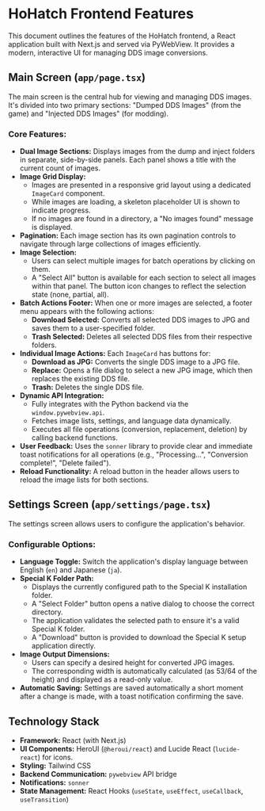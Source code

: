 # HoHatch Frontend Features

This document outlines the features of the HoHatch frontend, a React application built with Next.js and served via PyWebView. It provides a modern, interactive UI for managing DDS image conversions.

## Main Screen (`app/page.tsx`)

The main screen is the central hub for viewing and managing DDS images. It's divided into two primary sections: "Dumped DDS Images" (from the game) and "Injected DDS Images" (for modding).

### Core Features:

- **Dual Image Sections:** Displays images from the dump and inject folders in separate, side-by-side panels. Each panel shows a title with the current count of images.
- **Image Grid Display:**
  - Images are presented in a responsive grid layout using a dedicated `ImageCard` component.
  - While images are loading, a skeleton placeholder UI is shown to indicate progress.
  - If no images are found in a directory, a "No images found" message is displayed.
- **Pagination:** Each image section has its own pagination controls to navigate through large collections of images efficiently.
- **Image Selection:**
  - Users can select multiple images for batch operations by clicking on them.
  - A "Select All" button is available for each section to select all images within that panel. The button icon changes to reflect the selection state (none, partial, all).
- **Batch Actions Footer:** When one or more images are selected, a footer menu appears with the following actions:
  - **Download Selected:** Converts all selected DDS images to JPG and saves them to a user-specified folder.
  - **Trash Selected:** Deletes all selected DDS files from their respective folders.
- **Individual Image Actions:** Each `ImageCard` has buttons for:
  - **Download as JPG:** Converts the single DDS image to a JPG file.
  - **Replace:** Opens a file dialog to select a new JPG image, which then replaces the existing DDS file.
  - **Trash:** Deletes the single DDS file.
- **Dynamic API Integration:**
  - Fully integrates with the Python backend via the `window.pywebview.api`.
  - Fetches image lists, settings, and language data dynamically.
  - Executes all file operations (conversion, replacement, deletion) by calling backend functions.
- **User Feedback:** Uses the `sonner` library to provide clear and immediate toast notifications for all operations (e.g., "Processing...", "Conversion complete!", "Delete failed").
- **Reload Functionality:** A reload button in the header allows users to reload the image lists for both sections.

## Settings Screen (`app/settings/page.tsx`)

The settings screen allows users to configure the application's behavior.

### Configurable Options:

- **Language Toggle:** Switch the application's display language between English (`en`) and Japanese (`ja`).
- **Special K Folder Path:**
  - Displays the currently configured path to the Special K installation folder.
  - A "Select Folder" button opens a native dialog to choose the correct directory.
  - The application validates the selected path to ensure it's a valid Special K folder.
  - A "Download" button is provided to download the Special K setup application directly.
- **Image Output Dimensions:**
  - Users can specify a desired height for converted JPG images.
  - The corresponding width is automatically calculated (as 53/64 of the height) and displayed as a read-only value.
- **Automatic Saving:** Settings are saved automatically a short moment after a change is made, with a toast notification confirming the save.

## Technology Stack

- **Framework:** React (with Next.js)
- **UI Components:** HeroUI (`@heroui/react`) and Lucide React (`lucide-react`) for icons.
- **Styling:** Tailwind CSS
- **Backend Communication:** `pywebview` API bridge
- **Notifications:** `sonner`
- **State Management:** React Hooks (`useState`, `useEffect`, `useCallback`, `useTransition`)
